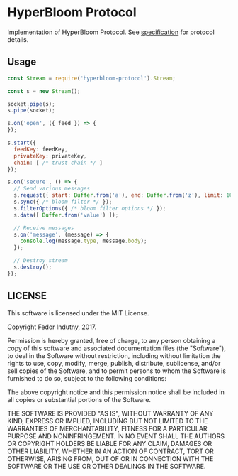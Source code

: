 # HyperBloom Protocol

Implementation of HyperBloom Protocol. See [specification][0] for protocol
details.

## Usage

```js
const Stream = require('hyperbloom-protocol').Stream;

const s = new Stream();

socket.pipe(s);
s.pipe(socket);

s.on('open', ({ feed }) => {
});

s.start({
  feedKey: feedKey,
  privateKey: privateKey,
  chain: [ /* trust chain */ ]
});

s.on('secure', () => {
  // Send various messages
  s.request({ start: Buffer.from('a'), end: Buffer.from('z'), limit: 10 });
  s.sync({ /* bloom filter */ });
  s.filterOptions({ /* bloom filter options */ });
  s.data([ Buffer.from('value') ]);

  // Receive messages
  s.on('message', (message) => {
    console.log(message.type, message.body);
  });

  // Destroy stream
  s.destroy();
});
```

## LICENSE

This software is licensed under the MIT License.

Copyright Fedor Indutny, 2017.

Permission is hereby granted, free of charge, to any person obtaining a
copy of this software and associated documentation files (the
"Software"), to deal in the Software without restriction, including
without limitation the rights to use, copy, modify, merge, publish,
distribute, sublicense, and/or sell copies of the Software, and to permit
persons to whom the Software is furnished to do so, subject to the
following conditions:

The above copyright notice and this permission notice shall be included
in all copies or substantial portions of the Software.

THE SOFTWARE IS PROVIDED "AS IS", WITHOUT WARRANTY OF ANY KIND, EXPRESS
OR IMPLIED, INCLUDING BUT NOT LIMITED TO THE WARRANTIES OF
MERCHANTABILITY, FITNESS FOR A PARTICULAR PURPOSE AND NONINFRINGEMENT. IN
NO EVENT SHALL THE AUTHORS OR COPYRIGHT HOLDERS BE LIABLE FOR ANY CLAIM,
DAMAGES OR OTHER LIABILITY, WHETHER IN AN ACTION OF CONTRACT, TORT OR
OTHERWISE, ARISING FROM, OUT OF OR IN CONNECTION WITH THE SOFTWARE OR THE
USE OR OTHER DEALINGS IN THE SOFTWARE.

[0]: https://github.com/hyperbloom/hyperbloom-protocol/blob/master/spec.md
